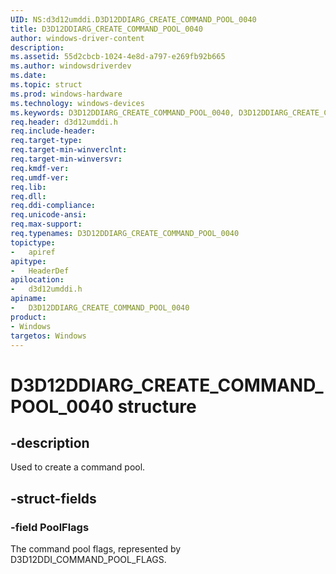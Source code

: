 ```yaml
---
UID: NS:d3d12umddi.D3D12DDIARG_CREATE_COMMAND_POOL_0040
title: D3D12DDIARG_CREATE_COMMAND_POOL_0040
author: windows-driver-content
description:
ms.assetid: 55d2cbcb-1024-4e8d-a797-e269fb92b665
ms.author: windowsdriverdev
ms.date:
ms.topic: struct
ms.prod: windows-hardware
ms.technology: windows-devices
ms.keywords: D3D12DDIARG_CREATE_COMMAND_POOL_0040, D3D12DDIARG_CREATE_COMMAND_POOL_0040,
req.header: d3d12umddi.h
req.include-header:
req.target-type:
req.target-min-winverclnt:
req.target-min-winversvr:
req.kmdf-ver:
req.umdf-ver:
req.lib:
req.dll:
req.ddi-compliance:
req.unicode-ansi:
req.max-support:
req.typenames: D3D12DDIARG_CREATE_COMMAND_POOL_0040
topictype:
-	apiref
apitype:
-	HeaderDef
apilocation:
-	d3d12umddi.h
apiname:
-	D3D12DDIARG_CREATE_COMMAND_POOL_0040
product: 
- Windows
targetos: Windows
---
```


# D3D12DDIARG_CREATE_COMMAND_POOL_0040 structure

## -description

Used to create a command pool.

## -struct-fields

### -field PoolFlags

The command pool flags, represented by D3D12DDI_COMMAND_POOL_FLAGS.

